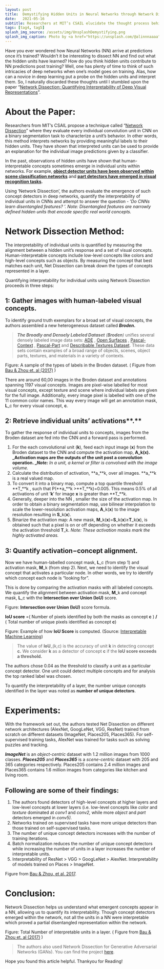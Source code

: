 ```yaml
---
layout: post
title:  Demystifying Hidden Units in Neural Networks through Network DissectionDemystifying Hidden Units in Neural Networks through Network Dissection
date:   2021-05-16
subtitle: Researchers at MIT’s CSAIL elucidate the thought process behind neural network predictions through their fascinating paper <a href=“http://netdissect.csail.mit.edu/”>Network Dissection- Quantifying Interpretability of Deep Visual Representations</a>.
tags: [tag4, tag5]
splash_img_source: /assets/img/UnsplashDemystifying.png
splash_img_caption: Photo by <a href="https://unsplash.com/@alinnnaaaa">Alina Grubnyak</a> on Unsplash.
---
```

Have you ever wondered how Neural Networks (NN) arrive at predictions once it’s trained? Wouldn’t it be interesting to dissect NN and find out what the hidden units have learned? How do you think hidden units contribute to NN predictions post training? Well, one has plenty of time to think of such intricacies of deep networks when one’s model goes on training. Alas, how can a novice in deep learning put a probe on the hidden units and interpret them. So, I naturally discarded these thoughts until I stumbled upon the paper “[Network Dissection: Quantifying Interpretability of Deep Visual Representations](http://netdissect.csail.mit.edu/final-network-dissection.pdf)”.

About the Paper:
================

Researchers from MIT’s CSAIL propose a technique called “[Network Dissection](http://netdissect.csail.mit.edu/)” where they evaluate every individual convolution unit in CNN on a binary segmentation task to characterize a unit’s behavior. In other words, this method interprets networks by providing meaningful labels to their hidden units. They have shown that interpreted units can be used to provide an explanation for the individual image predictions given by a classifier.

In the past, observations of hidden units have shown that human-interpretable concepts sometimes emerge in individual units within networks. For example, [**object detector units have been observed within scene classification networks**](https://arxiv.org/pdf/1412.6856.pdf) and [**part detectors have emerged in visual recognition tasks**](https://arxiv.org/pdf/1607.03738.pdf)**.**

Using  ‘Network Dissection’, the authors evaluate the emergence of such concept detectors in deep networks, quantify the interpretability of individual units in CNNs and attempt to answer the question - ‘_Do CNNs learn disentangled features? ’.
Note: Disentangled features are narrowly defined hidden units that encode specific real world concepts._

Network Dissection Method:
==========================

The interpretability of individual units is quantified by measuring the alignment between a hidden unit’s response and a set of visual concepts. Human-interpretable concepts include low-level concepts like colors and high-level concepts such as objects. By measuring the concept that best matches each unit, Net Dissection can break down the types of concepts represented in a layer.

Quantifying interpretability for individual units using Network Dissection proceeds in three steps:

**1: Gather images with human-labeled visual concepts.**
--------------------------------------------------------

To identify ground truth exemplars for a broad set of visual concepts, the authors assembled a new heterogeneous dataset called **_Broden_.**

> **_The Broadly and Densely Labeled Dataset_** _(_**_Broden_**_)_ unifies several densely labeled image data sets: [ADE](https://people.csail.mit.edu/bzhou/publication/scene-parse-camera-ready.pdf) , [Open Surfaces](https://www.cs.cornell.edu/~sbell/pdf/siggraph2014-intrinsic.pdf) , [Pascal-Context](https://www.cs.toronto.edu/~urtasun/publications/mottaghi_et_al_cvpr14.pdf) , [Pascal-Part](https://arxiv.org/pdf/1406.2031.pdf) and [Describable Textures Dataset](https://www.robots.ox.ac.uk/~vgg/publications/2014/Cimpoi14/cimpoi14.pdf). These data sets contain examples of a broad range of objects, scenes, object parts, textures, and materials in a variety of contexts.

Figure: A sample of the types of labels in the Broden dataset. ( Figure from [Bau & Zhou et. al (2017)](http://netdissect.csail.mit.edu/final-network-dissection.pdf) )

There are around 60,00 images in the Broden dataset and annotations spanning 1197 visual concepts. Images are pixel-wise labelled for most visual concepts, except texture and scene where individual labels are given for the full image. Additionally, every image pixel is labelled with one of the 11 common color names. This way every image will get an annotation mask, **L**\_c for every visual concept, **c**.

2: Retrieve individual units’ activations**.**
----------------------------------------------

To gather the response of individual units to concepts, images from the Broden dataset are fed into the CNN and a forward pass is performed.

1.  For the each convolutional unit (**k**), feed each input image (**x**) from the Broden dataset to the CNN and compute the activation map, **A\_**k(**x**).
    _Activation maps are the outputs of the unit post a convolution operation.
    _**_Note:_** _In a unit, a kernel or filter is convolved with the image volume._
2.  Calculate the distribution of activation, **a\_**k, over all images. **a\_**k is a real valued map.
3.  To convert it into a binary map, compute a top quantile threshold **T\_**k , such that P(**a\_**k >**T\_**k)=0.005. This means 0.5% of all activations of unit ‘**k**’ for image **x** is greater than **T\_**k.
4.  Generally, deeper into the NN , smaller the size of the activation map. In order to obtain a binary segmentation map, use bilinear interpolation to scale the lower-resolution activation maps, **A**\_k(**x**) to the image resolution resulting in **S**\_k(**x**).
5.  Binarize the activation map: A new mask, **M**\_k(**x**)=**S**\_k(**x**)≥**T**\_k(**x**), is obtained such that a pixel is on or off depending on whether it exceeds the activation threshold **T**\_k.
    _Note: These activation masks mark the highly activated areas._

**3: Quantify activation−concept alignment.**
---------------------------------------------

Now we have human-labelled concept mask, **L**\_c (from step 1) and activation mask, **M**\_k (from step 2). Next, we need to identify the visual concept that activates a particular node. In other words, we try to identify which concept each node is “looking for”.

This is done by comparing the activation masks with all labeled concepts. We quantify the alignment between activation mask, **M**\_k and concept mask, **L**\_c with the **Intersection over Union (IoU)** score.

Figure: **Intersection over Union (IoU)** score formula.

**IoU score** =( Number of pixels identified by both the masks as concept **c** ) **/**
( Total number of unique pixels identified as concept **c**)

Figure: Example of how **IoU Score** is computed. (Source: [Interpretable Machine Learning](https://christophm.github.io/interpretable-ml-book/cnn-features.html#network-dissection))

> The value of **IoU**\_(k,c) is the accuracy of unit **k** in detecting concept **c.** We consider **k** as a detector of concept **c** if the **IoU score exceeds a threshold.**

The authors chose 0.04 as the threshold to classify a unit as a particular concept detector. One unit could detect multiple concepts and for analysis the top ranked label was chosen.

To quantify the interpretability of a layer, the number unique concepts identified in the layer was noted as **number of unique detectors**.

Experiments:
============

With the framework set out, the authors tested Net Dissection on different network architectures (AlexNet, GoogLeNet, VGG, ResNet) trained from scratch on different datasets (ImageNet, Places205, Places365). For self-supervised training tasks, AlexNet was trained for tasks such as solving puzzles and tracking.

**_ImageNet_**  is an _object-centric_ dataset with 1.2 million images from 1000 classes.  **_Places205_** and **_Places365_** is a _scene-centric_ dataset with 205 and 365 categories respectively. Places205 contains 2.4 million images and Places365 contains 1.6 million images from categories like kitchen and living room.

Following are some of their findings:
-------------------------------------

1.  The authors found detectors of high-level concepts at higher layers and low-level concepts at lower layers (i.e. low-level concepts like _color_ and _texture_ dominated at _conv1_ and _conv2,_ while more _object_ and _part_ detectors emerged in _conv5)._
2.  Networks trained on supervised tasks have more unique detectors than those trained on self-supervised tasks.
3.  The number of unique concept detectors increases with the number of training iterations.
4.  Batch normalization reduces the number of unique concept detectors while increasing the number of units in a layer increases the number of interpretable units.
5.  Interpretability of ResNet > VGG > GoogLeNet > AlexNet. Interpretability of models trained on Places > ImageNet.

Figure from [Bau & Zhou, et al. 2017](http://netdissect.csail.mit.edu/final-network-dissection.pdf).

Conclusion:
===========

Network Dissection helps us understand what emergent concepts appear in a NN, allowing us to quantify its interpretability. Though concept detectors emerged within the network, not all the units in a NN were interpretable which proved a partial disentangled representation within the network.

Figure: Total Number of interpretable units in a layer. ( Figure from [Bau & Zhou et. al (2017)](http://netdissect.csail.mit.edu/final-network-dissection.pdf) )

> The authors also used Network Dissection for Generative Adversarial Networks (GANs). You can find the project [here](https://gandissect.csail.mit.edu/).

Hope you found this article helpful. Thankyou for Reading!
